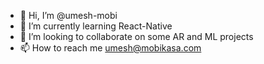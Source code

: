 - 👋 Hi, I’m @umesh-mobi
- 🌱 I’m currently learning React-Native
- 💞️ I’m looking to collaborate on some AR and ML projects
- 📫 How to reach me umesh@mobikasa.com

<!---
umesh-mobi/umesh-mobi is a ✨ special ✨ repository because its `README.md` (this file) appears on your GitHub profile.
You can click the Preview link to take a look at your changes.
--->
